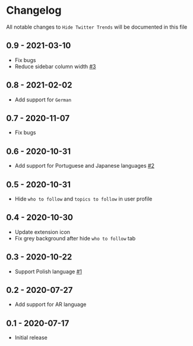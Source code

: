 # Changelog

All notable changes to `Hide Twitter Trends` will be documented in this file

## 0.9 - 2021-03-10

* Fix bugs
* Reduce sidebar column width [#3](https://github.com/DevMoath/hide-twitter-trends/issues/3) 

## 0.8 - 2021-02-02

* Add support for `German`

## 0.7 - 2020-11-07

* Fix bugs

## 0.6 - 2020-10-31

* Add support for Portuguese and Japanese languages [#2](https://github.com/DevMoath/hide-twitter-trends/pull/2)

## 0.5 - 2020-10-31

* Hide `who to follow` and `topics to follow` in user profile

## 0.4 - 2020-10-30

* Update extension icon
* Fix grey background after hide `who to follow` tab

## 0.3 - 2020-10-22

* Support Polish language [#1](https://github.com/DevMoath/hide-twitter-trends/pull/1)

## 0.2 - 2020-07-27

* Add support for AR language

## 0.1 - 2020-07-17

* Initial release
